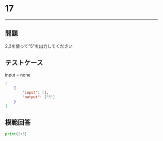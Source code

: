 # 17

---
## 問題

2,3を使って"5"を出力してください
## テストケース
input = none
```json
[
	{
		"input": [],
		"output": ["5"]
  	}
]
```

## 模範回答
```python
print(2+3)
```